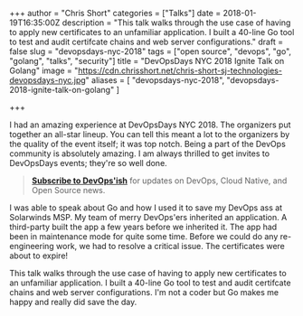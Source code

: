 +++
author = "Chris Short"
categories = ["Talks"]
date = 2018-01-19T16:35:00Z
description = "This talk walks through the use case of having to apply new certificates to an unfamiliar application. I built a 40-line Go tool to test and audit certifcate chains and web server configurations."
draft = false
slug = "devopsdays-nyc-2018"
tags = ["open source", "devops", "go", "golang", "talks", "security"]
title = "DevOpsDays NYC 2018 Ignite Talk on Golang"
image = "https://cdn.chrisshort.net/chris-short-sj-technologies-devopsdays-nyc.jpg"
aliases = [
    "devopsdays-nyc-2018",
    "devopsdays-2018-ignite-talk-on-golang"
]

+++

I had an amazing experience at DevOpsDays NYC 2018. The organizers put together an all-star lineup. You can tell this meant a lot to the organizers by the quality of the event itself; it was top notch. Being a part of the DevOps community is absolutely amazing. I am always thrilled to get invites to DevOpsDays events; they're so well done.

> [**Subscribe to DevOps'ish**](/newsletter/) for updates on DevOps, Cloud Native, and Open Source news.

I was able to speak about Go and how I used it to save my DevOps ass at Solarwinds MSP. My team of merry DevOps'ers inherited an application. A third-party built the app a few years before we inherited it. The app had been in maintenance mode for quite some time. Before we could do any re-engineering work, we had to resolve a critical issue. The certificates were about to expire!

<!-- chrisshort.net Responsive -->
<script async src="//pagead2.googlesyndication.com/pagead/js/adsbygoogle.js"></script>
<ins class="adsbygoogle"
     style="display:block"
     data-ad-client="ca-pub-8972983586873269"
     data-ad-slot="1297095894"
     data-ad-format="auto"></ins>
<script>
   (adsbygoogle = window.adsbygoogle || []).push({});
</script>


This talk walks through the use case of having to apply new certificates to an unfamiliar application. I built a 40-line Go tool to test and audit certifcate chains and web server configurations. I'm not a coder but Go makes me happy and really did save the day.

<script async class="speakerdeck-embed" data-id="e90ce37a433646f79eec650670b29b0f" data-ratio="1.77777777777778" src="//speakerdeck.com/assets/embed.js"></script>
